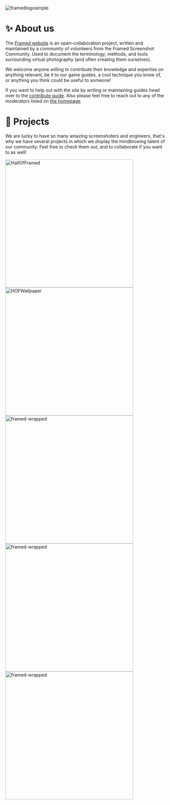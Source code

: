 
![framedlogosimple](https://github.com/framedsc/.github/assets/24371572/e1b99ed1-64b2-4f2f-8c2e-f1f68d794bfb)

# ✨ About us

The [Framed website](https://framedsc.com) is an open-collaboration project, written and maintained by a community of volunteers from the Framed Screenshot Community. Used to document the terminology, methods, and tools surrounding virtual photography (and often creating them ourselves).

We welcome anyone willing to contribute their knowledge and expertise on anything relevant, be it to our game guides, a cool technique you know of, or anything you think could be useful to someone!

If you want to help out with the site by writing or maintaining guides head over to the [contribute guide](https://framedsc.com/contribute.htm). Also please feel free to reach out to any of the moderators listed on [the homepage](https://framedsc.com).

# 🚀 Projects

We are lucky to have so many amazing screenshoters and engineers, that's why we have several projects in which we display the mindblowing talent of our community. Feel free to check them out, and to collaborate if you want to as well!

<p align="left">
  <a href="https://github.com/framedsc/HallOfFramed"><img width="400" src="https://github-readme-stats.vercel.app/api/pin/?username=framedsc&repo=HallOfFramed&show_owner=true" alt="HallOfFramed"></a>
  <a href="https://github.com/framedsc/HOFWallpaper"><img width="400" src="https://github-readme-stats.vercel.app/api/pin/?username=framedsc&repo=HOFWallpaper&show_owner=true" alt="HOFWallpaper"></a>
  <a href="https://github.com/framedsc/framed-wrapped"><img width="400" src="https://github-readme-stats.vercel.app/api/pin/?username=framedsc&repo=framed-wrapped&show_owner=true" alt="framed-wrapped"></a>
  <a href="https://github.com/originalnicodr/CuratorDiscordBot"><img width="400" src="https://github-readme-stats.vercel.app/api/pin/?username=originalnicodr&repo=CuratorDiscordBot&show_owner=true" alt="framed-wrapped"></a>
  <a href="https://github.com/Fraulk/FramedPolice"><img width="400" src="https://github-readme-stats.vercel.app/api/pin/?username=Fraulk&repo=FramedPolice&show_owner=true" alt="framed-wrapped"></a>
</p>
